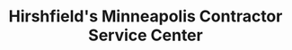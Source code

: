 ---
title: "Hirshfield's Minneapolis Contractor Service Center"
url: /minneapolis/hirshfields-minneapolis-contractor-service-center/
shop: paint
---